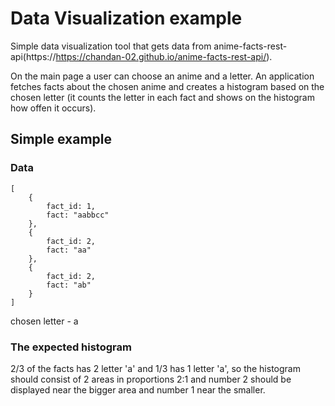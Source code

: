 # Data Visualization example

Simple data visualization tool that gets data from anime-facts-rest-api(https://https://chandan-02.github.io/anime-facts-rest-api/).

On the main page a user can choose an anime and a letter.
An application fetches facts about the chosen anime and creates a histogram based on the chosen letter
(it counts the letter in each fact and shows on the histogram how offen it occurs).

## Simple example

### Data

```
[
    {
        fact_id: 1,
        fact: "aabbcc"
    },
    {
        fact_id: 2,
        fact: "aa"
    },
    {
        fact_id: 2,
        fact: "ab"
    }
]
```
chosen letter - a

### The expected histogram

2/3 of the facts has 2 letter 'a' and 1/3 has 1 letter 'a',
so the histogram should consist of 2 areas in proportions 2:1 and 
number 2 should be displayed near the bigger area and number 1 near the smaller.